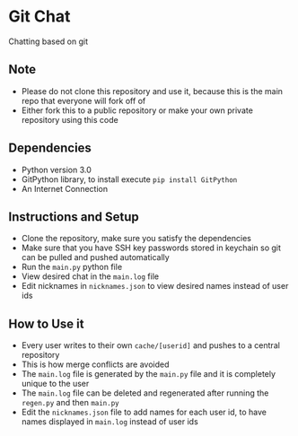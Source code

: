 # Git Chat
Chatting based on git

## Note
* Please do not clone this repository and use it, because this is the main repo that everyone will fork off of
* Either fork this to a public repository or make your own private repository using this code

## Dependencies
* Python version 3.0
* GitPython library, to install execute `pip install GitPython`
* An Internet Connection

## Instructions and Setup
* Clone the repository, make sure you satisfy the dependencies
* Make sure that you have SSH key passwords stored in keychain so git can be pulled and pushed automatically
* Run the `main.py` python file
* View desired chat in the `main.log` file
* Edit nicknames in `nicknames.json` to view desired names instead of user ids

## How to Use it
* Every user writes to their own `cache/[userid]` and pushes to a central repository
* This is how merge conflicts are avoided
* The `main.log` file is generated by the `main.py` file and it is completely unique to the user
* The `main.log` file can be deleted and regenerated after running the `regen.py` and then `main.py`
* Edit the `nicknames.json` file to add names for each user id, to have names displayed in `main.log` instead of user ids
